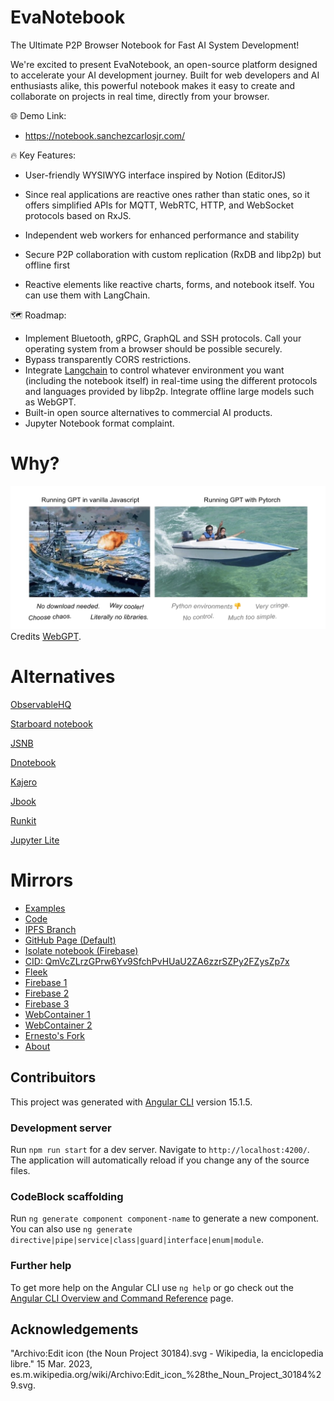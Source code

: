 # EvaNotebook
The Ultimate P2P Browser Notebook for Fast AI System Development!

We're excited to present EvaNotebook, an open-source platform designed to accelerate your AI development journey. Built for web developers and AI enthusiasts alike, this powerful notebook makes it easy to create and collaborate on projects in real time, directly from your browser.

🌐 Demo Link:
* https://notebook.sanchezcarlosjr.com/

🔥 Key Features:
* User-friendly WYSIWYG interface inspired by Notion (EditorJS)
    
* Since real applications are reactive ones rather than static ones, so it offers simplified APIs for MQTT, WebRTC, HTTP, and WebSocket protocols based on RxJS.  
    
* Independent web workers for enhanced performance and stability
    
* Secure P2P collaboration with custom replication (RxDB and libp2p) but offline first
    
* Reactive elements like reactive charts, forms, and notebook itself. You can use them with LangChain.

🗺️ Roadmap:
* Implement Bluetooth, gRPC, GraphQL and SSH protocols. Call your operating system from a browser should be possible securely. 
* Bypass transparently CORS restrictions. 
* Integrate [Langchain](https://js.langchain.com/docs/) to control whatever environment you want (including the notebook itself) in real-time using the different protocols and languages provided by libp2p. Integrate offline large models such as WebGPT.
* Built-in open source alternatives to commercial AI products.
* Jupyter Notebook format complaint.

# Why?
![webGPT](https://raw.githubusercontent.com/0hq/WebGPT/main/other/misc/header.png)
Credits [WebGPT](https://github.com/0hq/WebGPT).

# Alternatives
[ObservableHQ](https://observablehq.com/)

[Starboard notebook](https://github.com/gzuidhof/starboard-notebook)

[JSNB](https://github.com/gopi-suvanam/jsnb)

[Dnotebook](https://dnotebook.jsdata.org/getting-started)

[Kajero](https://github.com/JoelOtter/kajero)

[Jbook](https://jbook.qiushiyan.dev/)

[Runkit](https://runkit.com/)

[Jupyter Lite](https://jupyterlite.readthedocs.io/en/latest/index.html)

# Mirrors
- [Examples](https://github.com/sanchezcarlosjr/javascript-notebook/issues/1)
- [Code](https://github.com/sanchezcarlosjr/javascript-notebook/)
- [IPFS Branch](https://ipfsnotebook.sanchezcarlosjr.com/)
- [GitHub Page (Default)](https://notebook.sanchezcarlosjr.com/)
- [Isolate notebook (Firebase)](https://isolatenotebook.sanchezcarlosjr.com/)
- [CID: QmVcZLrzGPrw6Yv9SfchPvHUaU2ZA6zzrSZPy2FZysZp7x](https://ipfs.io/ipfs/QmVcZLrzGPrw6Yv9SfchPvHUaU2ZA6zzrSZPy2FZysZp7x)
- [Fleek](https://billowing-dawn-4565.on.fleek.co/)
- [Firebase 1](https://n.sanchezcarlosjr.com/)
- [Firebase 2](https://evanotebook.web.app/)
- [Firebase 3](https://evanotebook.firebaseapp.com/)
- [WebContainer 1](https://webcontainer.web.app/)
- [WebContainer 2](https://webcontainer.firebaseapp.com/)
- [Ernesto's Fork](https://lozanoernesto.github.io/evanotebook/)
- [About](https://carlos-eduardo-sanchez-torres.sanchezcarlosjr.com/Ass1isting-dementia-patients-with-the-Embodied-Voice-Assistant-Eva-Simulator-9aade1ebef9948acafba73d834b19d0b)

## Contribuitors
This project was generated with [Angular CLI](https://github.com/angular/angular-cli) version 15.1.5.

### Development server

Run `npm run start` for a dev server. Navigate to `http://localhost:4200/`. The application will automatically reload if you change any of the source files.

### CodeBlock scaffolding

Run `ng generate component component-name` to generate a new component. You can also use `ng generate directive|pipe|service|class|guard|interface|enum|module`.

### Further help

To get more help on the Angular CLI use `ng help` or go check out the [Angular CLI Overview and Command Reference](https://angular.io/cli) page.

## Acknowledgements
"Archivo:Edit icon (the Noun Project 30184).svg - Wikipedia, la enciclopedia libre." 15 Mar. 2023, es.m.wikipedia.org/wiki/Archivo:Edit_icon_%28the_Noun_Project_30184%29.svg.
